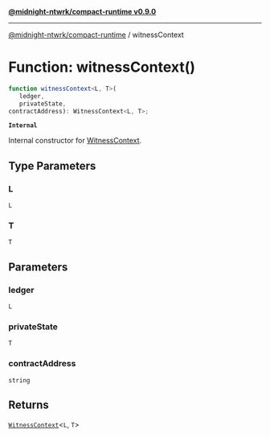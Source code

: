 [**@midnight-ntwrk/compact-runtime v0.9.0**](../README.md)

***

[@midnight-ntwrk/compact-runtime](../globals.md) / witnessContext

# Function: witnessContext()

```ts
function witnessContext<L, T>(
   ledger, 
   privateState, 
contractAddress): WitnessContext<L, T>;
```

**`Internal`**

Internal constructor for [WitnessContext](../interfaces/WitnessContext.md).

## Type Parameters

### L

`L`

### T

`T`

## Parameters

### ledger

`L`

### privateState

`T`

### contractAddress

`string`

## Returns

[`WitnessContext`](../interfaces/WitnessContext.md)\<`L`, `T`\>
